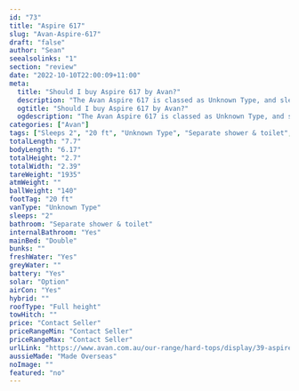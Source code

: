 ```yaml
---
id: "73"
title: "Aspire 617"
slug: "Avan-Aspire-617"
draft: "false"
author: "Sean"
seealsolinks: "1"
section: "review"
date: "2022-10-10T22:00:09+11:00"
meta:
  title: "Should I buy Aspire 617 by Avan?"
  description: "The Avan Aspire 617 is classed as Unknown Type, and sleeps 2 people. It is Made Overseas and comes in at 20 ft. It generally has Separate shower & toilet."
  ogtitle: "Should I buy Aspire 617 by Avan?"
  ogdescription: "The Avan Aspire 617 is classed as Unknown Type, and sleeps 2 people. It is Made Overseas and comes in at 20 ft. It generally has Separate shower & toilet."
categories: ["Avan"]
tags: ["Sleeps 2", "20 ft", "Unknown Type", "Separate shower & toilet", "Full height", "Price Unknown"]
totalLength: "7.7"
bodyLength: "6.17"
totalHeight: "2.7"
totalWidth: "2.39"
tareWeight: "1935"
atmWeight: ""
ballWeight: "140"
footTag: "20 ft"
vanType: "Unknown Type"
sleeps: "2"
bathroom: "Separate shower & toilet"
internalBathroom: "Yes"
mainBed: "Double"
bunks: ""
freshWater: "Yes"
greyWater: ""
battery: "Yes"
solar: "Option"
airCon: "Yes"
hybrid: ""
roofType: "Full height"
towHitch: ""
price: "Contact Seller"
priceRangeMin: "Contact Seller"
priceRangeMax: "Contact Seller"
urlLink: "https://www.avan.com.au/our-range/hard-tops/display/39-aspire-564-600-series-hardtop"
aussieMade: "Made Overseas"
noImage: ""
featured: "no"
---
```

